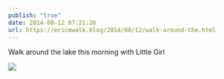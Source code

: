 ```yaml
---
publish: "true"
date: 2014-08-12 07:21:26
url: https://ericmwalk.blog/2014/08/12/walk-around-the.html
---
```


Walk around the lake this morning with Little Girl

![](https://ericmwalk.blog/uploads/2022/1c1dbac117.jpg)
